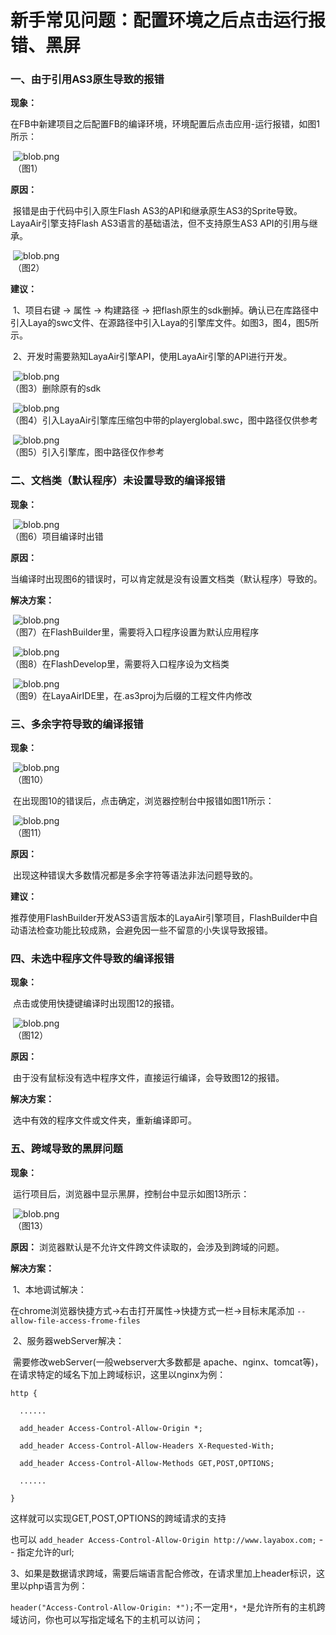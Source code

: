 # 新手常见问题：配置环境之后点击运行报错、黑屏



### 一、由于引用AS3原生导致的报错

**现象：**

​        在FB中新建项目之后配置FB的编译环境，环境配置后点击应用-运行报错，如图1所示：

​        	![blob.png](img/1.png)<br/>
​        （图1）

**原因：**

​         报错是由于代码中引入原生Flash AS3的API和继承原生AS3的Sprite导致。LayaAir引擎支持Flash AS3语言的基础语法，但不支持原生AS3 API的引用与继承。

​           ![blob.png](img/2.png)<br/>
​        （图2）

**建议：**

​        1、项目右键 -> 属性 -> 构建路径 -> 把flash原生的sdk删掉。确认已在库路径中引入Laya的swc文件、在源路径中引入Laya的引擎库文件。如图3，图4，图5所示。

​        2、开发时需要熟知LayaAir引擎API，使用LayaAir引擎的API进行开发。

​           ![blob.png](img/3.png)<br/>
​        （图3）删除原有的sdk

​        ![blob.png](img/4.png)<br/>
​        （图4）引入LayaAir引擎库压缩包中带的playerglobal.swc，图中路径仅供参考

​        ![blob.png](img/5.png)<br/>
​        （图5）引入引擎库，图中路径仅作参考





### 二、文档类（默认程序）未设置导致的编译报错

**现象：**

​        ![blob.png](img/6.png)<br/>
​        （图6）项目编译时出错

**原因：**

当编译时出现图6的错误时，可以肯定就是没有设置文档类（默认程序）导致的。

**解决方案：**

​        ![blob.png](img/7.png)<br/>
​        （图7）在FlashBuilder里，需要将入口程序设置为默认应用程序

​        ![blob.png](img/8.png)<br/>
​        （图8）在FlashDevelop里，需要将入口程序设为文档类

​            ![blob.png](img/9.png)<br/>
​            （图9）在LayaAirIDE里，在.as3proj为后缀的工程文件内修改





### 三、多余字符导致的编译报错

**现象：**

​        ![blob.png](img/10.png)<br/>
​        （图10）

​        在出现图10的错误后，点击确定，浏览器控制台中报错如图11所示：

​        ![blob.png](img/11.png)<br/>
​        （图11）

**原因：**

​        出现这种错误大多数情况都是多余字符等语法非法问题导致的。

**建议：**

​        推荐使用FlashBuilder开发AS3语言版本的LayaAir引擎项目，FlashBuilder中自动语法检查功能比较成熟，会避免因一些不留意的小失误导致报错。





### 四、未选中程序文件导致的编译报错

**现象：**

​        点击或使用快捷键编译时出现图12的报错。

​        ![blob.png](img/12.png)<br/>
​        （图12）

**原因：**

​            由于没有鼠标没有选中程序文件，直接运行编译，会导致图12的报错。

**解决方案：**

​            选中有效的程序文件或文件夹，重新编译即可。





### 五、跨域导致的黑屏问题

**现象：**

​            运行项目后，浏览器中显示黑屏，控制台中显示如图13所示：

​        ![blob.png](img/13.png)<br/>
​        （图13）   

 

**原因：**
​              浏览器默认是不允许文件跨文件读取的，会涉及到跨域的问题。

**解决方案：**

​                1、本地调试解决：

​                在chrome浏览器快捷方式->右击打开属性->快捷方式一栏->目标末尾添加 `--allow-file-access-frome-files`

​                  2、服务器webServer解决：

​                   需要修改webServer(一般webserver大多数都是 apache、nginx、tomcat等)，在请求特定的域名下加上跨域标识，这里以nginx为例：

```nginx
http {

  ......

  add_header Access-Control-Allow-Origin *;

  add_header Access-Control-Allow-Headers X-Requested-With;

  add_header Access-Control-Allow-Methods GET,POST,OPTIONS;

  ......

}

```



这样就可以实现GET,POST,OPTIONS的跨域请求的支持

也可以 `add_header Access-Control-Allow-Origin http://www.layabox.com;` -- 指定允许的url;

​                    3、如果是数据请求跨域，需要后端语言配合修改，在请求里加上header标识，这里以php语言为例：

`header("Access-Control-Allow-Origin: *");`不一定用`*`，`*`是允许所有的主机跨域访问，你也可以写指定域名下的主机可以访问；
